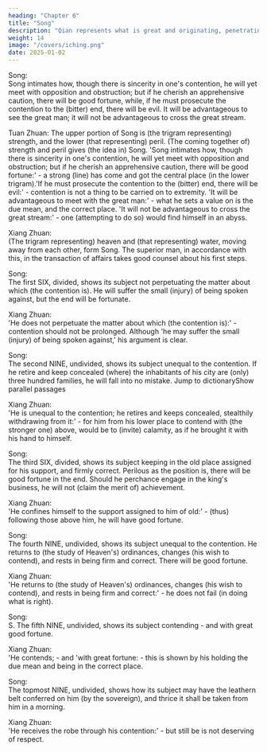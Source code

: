 ```yaml
---
heading: "Chapter 6"
title: "Song"
description: "Qian represents what is great and originating, penetrating, advantageous, correct and firm"
weight: 14
image: "/covers/iching.png"
date: 2025-01-02
---
```


Song:	
Song intimates how, though there is sincerity in one's contention, he will yet meet with opposition and obstruction; but if he cherish an apprehensive caution, there will be good fortune, while, if he must prosecute the contention to the (bitter) end, there will be evil. It will be advantageous to see the great man; it will not be advantageous to cross the great stream.

Tuan Zhuan:	
The upper portion of Song is (the trigram representing) strength, and the lower (that representing) peril. (The coming together of) strength and peril gives (the idea in) Song. 'Song intimates how, though there is sincerity in one's contention, he will yet meet with opposition and obstruction; but if he cherish an apprehensive caution, there will be good fortune:' - a strong (line) has come and got the central place (in the lower trigram).'If he must prosecute the contention to the (bitter) end, there will be evil:' - contention is not a thing to be carried on to extremity. 'It will be advantageous to meet with the great man:' - what he sets a value on is the due mean, and the correct place. 'It will not be advantageous to cross the great stream:' - one (attempting to do so) would find himself in an abyss.

Xiang Zhuan:	
(The trigram representing) heaven and (that representing) water, moving away from each other, form Song. The superior man, in accordance with this, in the transaction of affairs takes good counsel about his first steps.

Song:	
The first SIX, divided, shows its subject not perpetuating the matter about which (the contention is). He will suffer the small (injury) of being spoken against, but the end will be fortunate.

Xiang Zhuan:	
'He does not perpetuate the matter about which (the contention is):' - contention should not be prolonged. Although 'he may suffer the small (injury) of being spoken against,' his argument is clear.

Song:	
The second NINE, undivided, shows its subject unequal to the contention. If he retire and keep concealed (where) the inhabitants of his city are (only) three hundred families, he will fall into no mistake.
Jump to dictionaryShow parallel passages	


Xiang Zhuan:	
'He is unequal to the contention; he retires and keeps concealed, stealthily withdrawing from it:' - for him from his lower place to contend with (the stronger one) above, would be to (invite) calamity, as if he brought it with his hand to himself.

Song:	
The third SIX, divided, shows its subject keeping in the old place assigned for his support, and firmly correct. Perilous as the position is, there will be good fortune in the end. Should he perchance engage in the king's business, he will not (claim the merit of) achievement.

Xiang Zhuan:	
'He confines himself to the support assigned to him of old:' - (thus) following those above him, he will have good fortune.

Song:	
The fourth NINE, undivided, shows its subject unequal to the contention. He returns to (the study of Heaven's) ordinances, changes (his wish to contend), and rests in being firm and correct. There will be good fortune.

Xiang Zhuan:	
'He returns to (the study of Heaven's) ordinances, changes (his wish to contend), and rests in being firm and correct:' - he does not fail (in doing what is right).

Song:	
S. The fifth NINE, undivided, shows its subject contending - and with great good fortune.

Xiang Zhuan:	
'He contends; - and 'with great fortune: - this is shown by his holding the due mean and being in the correct place.

Song:	
The topmost NINE, undivided, shows how its subject may have the leathern belt conferred on him (by the sovereign), and thrice it shall be taken from him in a morning.

Xiang Zhuan:	
'He receives the robe through his contention:' - but still be is not deserving of respect.

